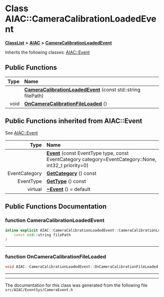 

# Class AIAC::CameraCalibrationLoadedEvent



[**ClassList**](annotated.md) **>** [**AIAC**](namespaceAIAC.md) **>** [**CameraCalibrationLoadedEvent**](classAIAC_1_1CameraCalibrationLoadedEvent.md)








Inherits the following classes: [AIAC::Event](classAIAC_1_1Event.md)






















































## Public Functions

| Type | Name |
| ---: | :--- |
|   | [**CameraCalibrationLoadedEvent**](#function-cameracalibrationloadedevent) (const std::string filePath) <br> |
|  void | [**OnCameraCalibrationFileLoaded**](#function-oncameracalibrationfileloaded) () <br> |


## Public Functions inherited from AIAC::Event

See [AIAC::Event](classAIAC_1_1Event.md)

| Type | Name |
| ---: | :--- |
|   | [**Event**](classAIAC_1_1Event.md#function-event) (const EventType type, const EventCategory category=EventCategory::None, int32\_t priority=0) <br> |
|  EventCategory | [**GetCategory**](classAIAC_1_1Event.md#function-getcategory) () const<br> |
|  EventType | [**GetType**](classAIAC_1_1Event.md#function-gettype) () const<br> |
| virtual  | [**~Event**](classAIAC_1_1Event.md#function-event) () = default<br> |






















































## Public Functions Documentation




### function CameraCalibrationLoadedEvent 

```C++
inline explicit AIAC::CameraCalibrationLoadedEvent::CameraCalibrationLoadedEvent (
    const std::string filePath
) 
```




<hr>



### function OnCameraCalibrationFileLoaded 

```C++
void AIAC::CameraCalibrationLoadedEvent::OnCameraCalibrationFileLoaded () 
```




<hr>

------------------------------
The documentation for this class was generated from the following file `src/AIAC/EventSys/CameraEvent.h`

